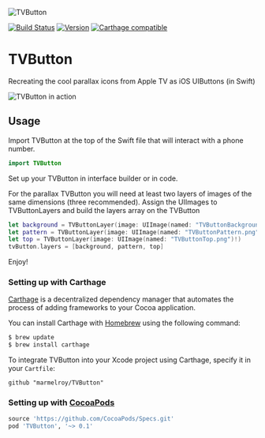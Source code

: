 ![TVButton](https://cloud.githubusercontent.com/assets/889949/11019657/a9860bd2-8602-11e5-8a1a-659cad3cd4c7.png)

[![Build Status](https://travis-ci.org/marmelroy/TVButton.svg?branch=master)](https://travis-ci.org/marmelroy/TVButton) [![Version](http://img.shields.io/cocoapods/v/TVButton.svg)](http://cocoapods.org/?q=TVButton)
[![Carthage compatible](https://img.shields.io/badge/Carthage-compatible-4BC51D.svg?style=flat)](https://github.com/Carthage/Carthage)

# TVButton
Recreating the cool parallax icons from Apple TV as iOS UIButtons (in Swift)

![TVButton in action](http://i.giphy.com/l0O9zc8b49oDi209y.gif)

## Usage

Import TVButton at the top of the Swift file that will interact with a phone number.

```swift
import TVButton
```

Set up your TVButton in interface builder or in code.

For the parallax TVButton you will need at least two layers of images of the same dimensions (three recommended). Assign the UIImages to TVButtonLayers and build the layers array on the TVButton
```swift
let background = TVButtonLayer(image: UIImage(named: "TVButtonBackground.png")!)
let pattern = TVButtonLayer(image: UIImage(named: "TVButtonPattern.png")!)
let top = TVButtonLayer(image: UIImage(named: "TVButtonTop.png")!)
tvButton.layers = [background, pattern, top]
```
Enjoy!

### Setting up with Carthage

[Carthage](https://github.com/Carthage/Carthage) is a decentralized dependency manager that automates the process of adding frameworks to your Cocoa application.

You can install Carthage with [Homebrew](http://brew.sh/) using the following command:

```bash
$ brew update
$ brew install carthage
```

To integrate TVButton into your Xcode project using Carthage, specify it in your `Cartfile`:

```ogdl
github "marmelroy/TVButton"
```

### Setting up with [CocoaPods](http://cocoapods.org/?q=PhoneNumberKit)
```ruby
source 'https://github.com/CocoaPods/Specs.git'
pod 'TVButton', '~> 0.1'
```
